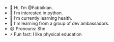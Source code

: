 - 👋 Hi, I’m @Fabbikian.
- 👀 I’m interested in python.
- 🌱 I’m currently learning health.
- 💞️ I'm learning from a group of dev ambassadors. 
- 😄 Pronouns: She
- ⚡ Fun fact: I like physical education

<!---
Fabbikian/Fabbikian is a ✨ special ✨ repository because its `README.md` (this file) appears on your GitHub profile.
You can click the Preview link to take a look at your changes.
--->
